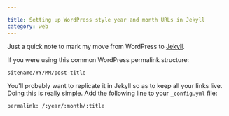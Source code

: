 ```yaml
---

title: Setting up WordPress style year and month URLs in Jekyll
category: web
---
```


Just a quick note to mark my move from WordPress to <a href="https://jekyllrb.com/">Jekyll</a>.

If you were using this common WordPress permalink structure:

`sitename/YY/MM/post-title`

You'll probably want to replicate it in Jekyll so as to keep all your links live. Doing this is really simple. Add the following line to your `_config.yml` file:

`permalink: /:year/:month/:title`

